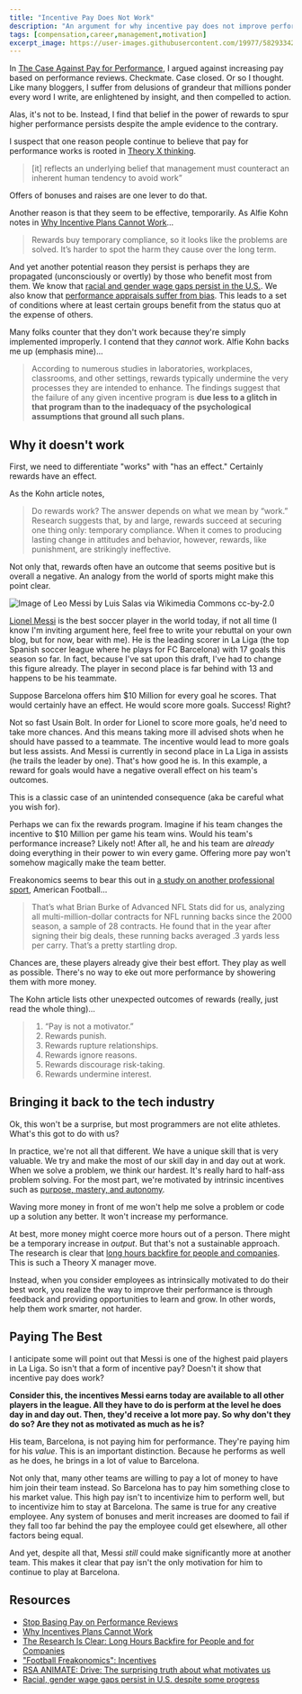 ```yaml
---
title: "Incentive Pay Does Not Work"
description: "An argument for why incentive pay does not improve performance."
tags: [compensation,career,management,motivation]
excerpt_image: https://user-images.githubusercontent.com/19977/58293342-fa938f00-7d79-11e9-972a-1260b052cb07.jpg
---
```


In [The Case Against Pay for Performance](https://haacked.com/archive/2014/08/14/pay-for-performance/), I argued against increasing pay based on performance reviews. Checkmate. Case closed. Or so I thought. Like many bloggers, I suffer from delusions of grandeur that millions ponder every word I write, are enlightened by insight, and then compelled to action.

Alas, it's not to be. Instead, I find that belief in the power of rewards to spur higher performance persists despite the ample evidence to the contrary.

I suspect that one reason people continue to believe that pay for performance works is rooted in [Theory X thinking](https://haacked.com/archive/2017/10/07/managers-gone-bad/).

> [it] reflects an underlying belief that management must counteract an inherent human tendency to avoid work”

Offers of bonuses and raises are one lever to do that.

Another reason is that they seem to be effective, temporarily. As Alfie Kohn notes in [Why Incentive Plans Cannot Work](https://hbr.org/1993/09/why-incentive-plans-cannot-work)...

> Rewards buy temporary compliance, so it looks like the problems are solved. It’s harder to spot the harm they cause over the long term.

And yet another potential reason they persist is perhaps they are propagated (unconsciously or overtly) by those who benefit most from them. We know that [racial and gender wage gaps persist in the U.S.](http://www.pewresearch.org/fact-tank/2016/07/01/racial-gender-wage-gaps-persist-in-u-s-despite-some-progress/). We also know that [performance appraisals suffer from bias](https://hbr.org/2017/04/how-gender-bias-corrupts-performance-reviews-and-what-to-do-about-it). This leads to a set of conditions where at least certain groups benefit from the status quo at the expense of others.

Many folks counter that they don't work because they're simply implemented improperly. I contend that they _cannot_ work. Alfie Kohn backs me up (emphasis mine)...

> According to numerous studies in laboratories, workplaces, classrooms, and other settings, rewards typically undermine the very processes they are intended to enhance.
> The findings suggest that the failure of any given incentive program is __due less to a glitch in that program than to the inadequacy of the psychological assumptions that ground all such plans.__

## Why it doesn't work

First, we need to differentiate "works" with "has an effect." Certainly rewards have an effect.

As the Kohn article notes,

> Do rewards work? The answer depends on what we mean by “work.” Research suggests that, by and large, rewards succeed at securing one thing only: temporary compliance. When it comes to producing lasting change in attitudes and behavior, however, rewards, like punishment, are strikingly ineffective.

Not only that, rewards often have an outcome that seems positive but is overall a negative. An analogy from the world of sports might make this point clear.

![Image of Leo Messi by Luis Salas via Wikimedia Commons cc-by-2.0 ](https://user-images.githubusercontent.com/19977/58293342-fa938f00-7d79-11e9-972a-1260b052cb07.jpg)

[Lionel Messi](https://en.wikipedia.org/wiki/Lionel_Messi) is the best soccer player in the world today, if not all time (I know I'm inviting argument here, feel free to write your rebuttal on your own blog, but for now, bear with me). He is the leading scorer in La Liga (the top Spanish soccer league where he plays for FC Barcelona) with 17 goals this season so far. In fact, because I've sat upon this draft, I've had to change this figure already. The player in second place is far behind with 13 and happens to be his teammate.

Suppose Barcelona offers him $10 Million for every goal he scores. That would certainly have an effect. He would score more goals. Success! Right?

Not so fast Usain Bolt. In order for Lionel to score more goals, he'd need to take more chances. And this means taking more ill advised shots when he should have passed to a teammate. The incentive would lead to more goals but less assists. And Messi is currently in second place in La Liga in assists (he trails the leader by one). That's how good he is. In this example, a reward for goals would have a negative overall effect on his team's outcomes.

This is a classic case of an unintended consequence (aka be careful what you wish for).

Perhaps we can fix the rewards program. Imagine if his team changes the incentive to $10 Million per game his team wins. Would his team's performance increase? Likely not! After all, he and his team are _already_ doing everything in their power to win every game. Offering more pay won't somehow magically make the team better.

Freakonomics seems to bear this out in [a study on another professional sport](http://freakonomics.com/2012/01/01/football-freakonomics-incentives/), American Football...

> That’s what Brian Burke of Advanced NFL Stats did for us, analyzing all multi-million-dollar contracts for NFL running backs since the 2000 season, a sample of 28 contracts. He found that in the year after signing their big deals, these running backs averaged .3 yards less per carry. That’s a pretty startling drop.

Chances are, these players already give their best effort. They play as well as possible. There's no way to eke out more performance by showering them with more money.

The Kohn article lists other unexpected outcomes of rewards (really, just read the whole thing)...

> 1. “Pay is not a motivator.”
> 2. Rewards punish.
> 3. Rewards rupture relationships.
> 4. Rewards ignore reasons.
> 5. Rewards discourage risk-taking.
> 6. Rewards undermine interest.

## Bringing it back to the tech industry

Ok, this won't be a surprise, but most programmers are not elite athletes. What's this got to do with us?

In practice, we're not all that different. We have a unique skill that is very valuable. We try and make the most of our skill day in and day out at work. When we solve a problem, we think our hardest. It's really hard to half-ass problem solving. For the most part, we're motivated by intrinsic incentives such as [purpose, mastery, and autonomy](https://www.youtube.com/watch?v=u6XAPnuFjJc).

Waving more money in front of me won't help me solve a problem or code up a solution any better. It won't increase my performance.

At best, more money might coerce more hours out of a person. There might be a temporary increase in _output_. But that's not a sustainable approach. The research is clear that [long hours backfire for people and companies](https://hbr.org/2015/08/the-research-is-clear-long-hours-backfire-for-people-and-for-companies). This is such a Theory X manager move.

Instead, when you consider employees as intrinsically motivated to do their best work, you realize the way to improve their performance is through feedback and providing opportunities to learn and grow. In other words, help them work smarter, not harder.

## Paying The Best

I anticipate some will point out that Messi is one of the highest paid players in La Liga. So isn't that a form of incentive pay? Doesn't it show that incentive pay does work?

__Consider this, the incentives Messi earns today are available to all other players in the league. All they have to do is perform at the level he does day in and day out. Then, they'd receive a lot more pay. So why don't they do so? Are they not as motivated as much as he is?__

His team, Barcelona, is not paying him for performance. They're paying him for his _value_. This is an important distinction. Because he performs as well as he does, he brings in a lot of value to Barcelona.

Not only that, many other teams are willing to pay a lot of money to have him join their team instead. So Barcelona has to pay him something close to his market value. This high pay isn't to incentivize him to perform well, but to incentivize him to stay at Barcelona. The same is true for any creative employee. Any system of bonuses and merit increases are doomed to fail if they fall too far behind the pay the employee could get elsewhere, all other factors being equal.

And yet, despite all that, Messi _still_ could make significantly more at another team. This makes it clear that pay isn't the only motivation for him to continue to play at Barcelona.

## Resources

* [Stop Basing Pay on Performance Reviews](https://hbr.org/2014/01/stop-basing-pay-on-performance-reviews)
* [Why Incentives Plans Cannot Work](https://hbr.org/1993/09/why-incentive-plans-cannot-work)
* [The Research Is Clear: Long Hours Backfire for People and for Companies](https://hbr.org/2015/08/the-research-is-clear-long-hours-backfire-for-people-and-for-companies)
* ["Football Freakonomics": Incentives](http://freakonomics.com/2012/01/01/football-freakonomics-incentives/)
* [RSA ANIMATE: Drive: The surprising truth about what motivates us](https://www.youtube.com/watch?v=u6XAPnuFjJc)
* [Racial, gender wage gaps persist in U.S. despite some progress](http://www.pewresearch.org/fact-tank/2016/07/01/racial-gender-wage-gaps-persist-in-u-s-despite-some-progress/)

